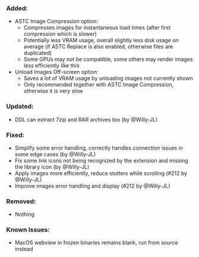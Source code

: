### Added:
- ASTC Image Compression option:
  - Compresses images for instantaneous load times (after first compression which is slower)
  - Potentially less VRAM usage, overall slightly less disk usage on average (if ASTC Replace is also enabled, otherwise files are duplicated)
  - Some GPUs may not be compatible, some others may render images less efficiently like this
- Unload Images Off-screen option:
  - Saves a lot of VRAM usage by unloading images not currently shown
  - Only recommended together with ASTC Image Compression, otherwise it is very slow

### Updated:
- DDL can extract 7zip and RAR archives too (by @Willy-JL)

### Fixed:
- Simplify some error handling, correctly handles connection issues in some edge cases (by @Willy-JL)
- Fix some link icons not being recognized by the extension and missing the library icon (by @Willy-JL)
- Apply images more efficiently, reduce stutters while scrolling (#212 by @Willy-JL)
- Improve images error handling and display (#212 by @Willy-JL)

### Removed:
- Nothing

### Known Issues:
- MacOS webview in frozen binaries remains blank, run from source instead
